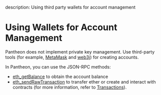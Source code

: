 description: Using third party wallets for account management
<!--- END of page meta data -->

# Using Wallets for Account Management

Pantheon does not implement private key management. Use third-party tools (for example, [MetaMask](https://metamask.io/) and [web3j](https://web3j.io/)) for creating accounts. 

In Pantheon, you can use the JSON-RPC methods:

 * [eth_getBalance](../Reference/JSON-RPC-API-Methods.md#eth_getbalance) to obtain the account balance
 * [eth_sendRawTransaction](../Reference/JSON-RPC-API-Methods.md#eth_sendrawtransaction) to transfer ether or create and interact with contracts (for more information, refer to [Transactions](Transactions.md#transactions)).  